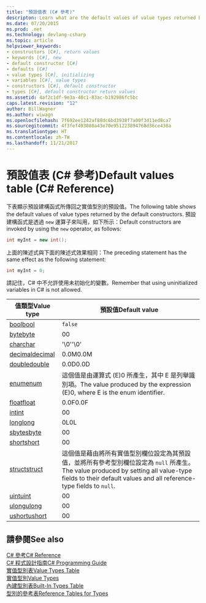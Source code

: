 ```yaml
---
title: "預設值表 (C# 參考)"
descripton: Learn what are the default values of value types returned by the default constructors.
ms.date: 07/20/2015
ms.prod: .net
ms.technology: devlang-csharp
ms.topic: article
helpviewer_keywords:
- constructors [C#], return values
- keywords [C#], new
- default constructor [C#]
- defaults [C#]
- value types [C#], initializing
- variables [C#], value types
- constructors [C#], default constructor
- types [C#], default constructor return values
ms.assetid: 4af2c1df-9e3a-48c1-83ac-b192986fc5bc
caps.latest.revision: "12"
author: BillWagner
ms.author: wiwagn
ms.openlocfilehash: 7f692ee1242af88dc6bd3938f7a00f3d11ed8ca7
ms.sourcegitcommit: 4f3fef493080a43e70e951223894768d36ce430a
ms.translationtype: HT
ms.contentlocale: zh-TW
ms.lasthandoff: 11/21/2017
---
```

# <a name="default-values-table-c-reference"></a><span data-ttu-id="a9061-102">預設值表 (C# 參考)</span><span class="sxs-lookup"><span data-stu-id="a9061-102">Default values table (C# Reference)</span></span>
<span data-ttu-id="a9061-103">下表顯示預設建構函式所傳回之實值型別的預設值。</span><span class="sxs-lookup"><span data-stu-id="a9061-103">The following table shows the default values of value types returned by the default constructors.</span></span> <span data-ttu-id="a9061-104">預設建構函式是透過 `new` 運算子來叫用，如下所示：</span><span class="sxs-lookup"><span data-stu-id="a9061-104">Default constructors are invoked by using the `new` operator, as follows:</span></span>

```csharp
int myInt = new int();
```

<span data-ttu-id="a9061-105">上面的陳述式與下面的陳述式效果相同：</span><span class="sxs-lookup"><span data-stu-id="a9061-105">The preceding statement has the same effect as the following statement:</span></span>

```csharp
int myInt = 0;
```

<span data-ttu-id="a9061-106">請記住，C# 中不允許使用未初始化的變數。</span><span class="sxs-lookup"><span data-stu-id="a9061-106">Remember that using uninitialized variables in C# is not allowed.</span></span>

|<span data-ttu-id="a9061-107">值類型</span><span class="sxs-lookup"><span data-stu-id="a9061-107">Value type</span></span>|<span data-ttu-id="a9061-108">預設值</span><span class="sxs-lookup"><span data-stu-id="a9061-108">Default value</span></span>|
|----------------|-------------------|
|[<span data-ttu-id="a9061-109">bool</span><span class="sxs-lookup"><span data-stu-id="a9061-109">bool</span></span>](../../../csharp/language-reference/keywords/bool.md)|`false`|
|[<span data-ttu-id="a9061-110">byte</span><span class="sxs-lookup"><span data-stu-id="a9061-110">byte</span></span>](../../../csharp/language-reference/keywords/byte.md)|<span data-ttu-id="a9061-111">0</span><span class="sxs-lookup"><span data-stu-id="a9061-111">0</span></span>|
|[<span data-ttu-id="a9061-112">char</span><span class="sxs-lookup"><span data-stu-id="a9061-112">char</span></span>](../../../csharp/language-reference/keywords/char.md)|<span data-ttu-id="a9061-113">'\0'</span><span class="sxs-lookup"><span data-stu-id="a9061-113">'\0'</span></span>|
|[<span data-ttu-id="a9061-114">decimal</span><span class="sxs-lookup"><span data-stu-id="a9061-114">decimal</span></span>](../../../csharp/language-reference/keywords/decimal.md)|<span data-ttu-id="a9061-115">0.0M</span><span class="sxs-lookup"><span data-stu-id="a9061-115">0.0M</span></span>|
|[<span data-ttu-id="a9061-116">double</span><span class="sxs-lookup"><span data-stu-id="a9061-116">double</span></span>](../../../csharp/language-reference/keywords/double.md)|<span data-ttu-id="a9061-117">0.0D</span><span class="sxs-lookup"><span data-stu-id="a9061-117">0.0D</span></span>|
|[<span data-ttu-id="a9061-118">enum</span><span class="sxs-lookup"><span data-stu-id="a9061-118">enum</span></span>](../../../csharp/language-reference/keywords/enum.md)|<span data-ttu-id="a9061-119">這個值是由運算式 (E)0 所產生，其中 E 是列舉識別項。</span><span class="sxs-lookup"><span data-stu-id="a9061-119">The value produced by the expression (E)0, where E is the enum identifier.</span></span>|
|[<span data-ttu-id="a9061-120">float</span><span class="sxs-lookup"><span data-stu-id="a9061-120">float</span></span>](../../../csharp/language-reference/keywords/float.md)|<span data-ttu-id="a9061-121">0.0F</span><span class="sxs-lookup"><span data-stu-id="a9061-121">0.0F</span></span>|
|[<span data-ttu-id="a9061-122">int</span><span class="sxs-lookup"><span data-stu-id="a9061-122">int</span></span>](../../../csharp/language-reference/keywords/int.md)|<span data-ttu-id="a9061-123">0</span><span class="sxs-lookup"><span data-stu-id="a9061-123">0</span></span>|
|[<span data-ttu-id="a9061-124">long</span><span class="sxs-lookup"><span data-stu-id="a9061-124">long</span></span>](../../../csharp/language-reference/keywords/long.md)|<span data-ttu-id="a9061-125">0L</span><span class="sxs-lookup"><span data-stu-id="a9061-125">0L</span></span>|
|[<span data-ttu-id="a9061-126">sbyte</span><span class="sxs-lookup"><span data-stu-id="a9061-126">sbyte</span></span>](../../../csharp/language-reference/keywords/sbyte.md)|<span data-ttu-id="a9061-127">0</span><span class="sxs-lookup"><span data-stu-id="a9061-127">0</span></span>|
|[<span data-ttu-id="a9061-128">short</span><span class="sxs-lookup"><span data-stu-id="a9061-128">short</span></span>](../../../csharp/language-reference/keywords/short.md)|<span data-ttu-id="a9061-129">0</span><span class="sxs-lookup"><span data-stu-id="a9061-129">0</span></span>|
|[<span data-ttu-id="a9061-130">struct</span><span class="sxs-lookup"><span data-stu-id="a9061-130">struct</span></span>](../../../csharp/language-reference/keywords/struct.md)|<span data-ttu-id="a9061-131">這個值是藉由將所有實值型別欄位設定為其預設值，並將所有參考型別欄位設定為 `null` 所產生。</span><span class="sxs-lookup"><span data-stu-id="a9061-131">The value produced by setting all value-type fields to their default values and all reference-type fields to `null`.</span></span>|
|[<span data-ttu-id="a9061-132">uint</span><span class="sxs-lookup"><span data-stu-id="a9061-132">uint</span></span>](../../../csharp/language-reference/keywords/uint.md)|<span data-ttu-id="a9061-133">0</span><span class="sxs-lookup"><span data-stu-id="a9061-133">0</span></span>|
|[<span data-ttu-id="a9061-134">ulong</span><span class="sxs-lookup"><span data-stu-id="a9061-134">ulong</span></span>](../../../csharp/language-reference/keywords/ulong.md)|<span data-ttu-id="a9061-135">0</span><span class="sxs-lookup"><span data-stu-id="a9061-135">0</span></span>|
|[<span data-ttu-id="a9061-136">ushort</span><span class="sxs-lookup"><span data-stu-id="a9061-136">ushort</span></span>](../../../csharp/language-reference/keywords/ushort.md)|<span data-ttu-id="a9061-137">0</span><span class="sxs-lookup"><span data-stu-id="a9061-137">0</span></span>|

## <a name="see-also"></a><span data-ttu-id="a9061-138">請參閱</span><span class="sxs-lookup"><span data-stu-id="a9061-138">See also</span></span>
 [<span data-ttu-id="a9061-139">C# 參考</span><span class="sxs-lookup"><span data-stu-id="a9061-139">C# Reference</span></span>](../../../csharp/language-reference/index.md)  
 [<span data-ttu-id="a9061-140">C# 程式設計指南</span><span class="sxs-lookup"><span data-stu-id="a9061-140">C# Programming Guide</span></span>](../../../csharp/programming-guide/index.md)  
 [<span data-ttu-id="a9061-141">實值型別表</span><span class="sxs-lookup"><span data-stu-id="a9061-141">Value Types Table</span></span>](../../../csharp/language-reference/keywords/value-types-table.md)  
 [<span data-ttu-id="a9061-142">實值型別</span><span class="sxs-lookup"><span data-stu-id="a9061-142">Value Types</span></span>](../../../csharp/language-reference/keywords/value-types.md)  
 [<span data-ttu-id="a9061-143">內建型別表</span><span class="sxs-lookup"><span data-stu-id="a9061-143">Built-In Types Table</span></span>](../../../csharp/language-reference/keywords/built-in-types-table.md)  
 [<span data-ttu-id="a9061-144">型別的參考表</span><span class="sxs-lookup"><span data-stu-id="a9061-144">Reference Tables for Types</span></span>](../../../csharp/language-reference/keywords/reference-tables-for-types.md)
